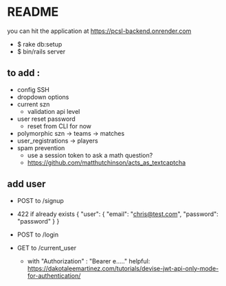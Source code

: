# README

you can hit the application at 
https://pcsl-backend.onrender.com

* $ rake db:setup
* $ bin/rails server

## to add : 

* config SSH
* dropdown options
* current szn
  - validation api level
* user reset password
  - reset from CLI for now
* polymorphic szn -> teams -> matches 
* user_registrations -> players
* spam prevention 
  - use a session token to ask a math question?
  - https://github.com/matthutchinson/acts_as_textcaptcha


## add user
* POST to /signup
- 422 if already exists
{
  "user": {
    "email": "chris@test.com",
    "password": "password"
  }
}

* POST to /login

* GET to /current_user
  * with "Authorization" : "Bearer e....."
helpful: 
https://dakotaleemartinez.com/tutorials/devise-jwt-api-only-mode-for-authentication/
